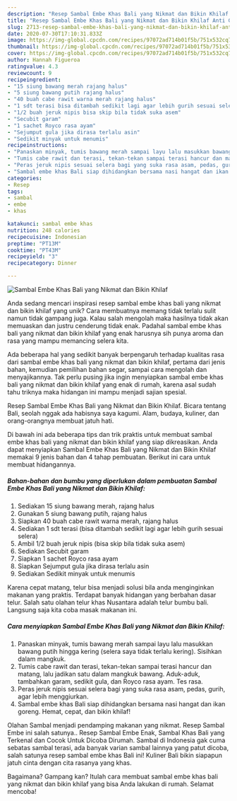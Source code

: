 ```yaml
---
description: "Resep Sambal Embe Khas Bali yang Nikmat dan Bikin Khilaf Anti Gagal"
title: "Resep Sambal Embe Khas Bali yang Nikmat dan Bikin Khilaf Anti Gagal"
slug: 2713-resep-sambal-embe-khas-bali-yang-nikmat-dan-bikin-khilaf-anti-gagal
date: 2020-07-30T17:10:31.833Z
image: https://img-global.cpcdn.com/recipes/97072ad714b01f5b/751x532cq70/sambal-embe-khas-bali-yang-nikmat-dan-bikin-khilaf-foto-resep-utama.jpg
thumbnail: https://img-global.cpcdn.com/recipes/97072ad714b01f5b/751x532cq70/sambal-embe-khas-bali-yang-nikmat-dan-bikin-khilaf-foto-resep-utama.jpg
cover: https://img-global.cpcdn.com/recipes/97072ad714b01f5b/751x532cq70/sambal-embe-khas-bali-yang-nikmat-dan-bikin-khilaf-foto-resep-utama.jpg
author: Hannah Figueroa
ratingvalue: 4.3
reviewcount: 9
recipeingredient:
- "15 siung bawang merah rajang halus"
- "5 siung bawang putih rajang halus"
- "40 buah cabe rawit warna merah rajang halus"
- "1 sdt terasi bisa ditambah sedikit lagi agar lebih gurih sesuai selera"
- "1/2 buah jeruk nipis bisa skip bila tidak suka asem"
- "Secubit garam"
- "1 sachet Royco rasa ayam"
- "Sejumput gula jika dirasa terlalu asin"
- "Sedikit minyak untuk menumis"
recipeinstructions:
- "Panaskan minyak, tumis bawang merah sampai layu lalu masukkan bawang putih hingga kering (selera saya tidak terlalu kering). Sisihkan dalam mangkuk."
- "Tumis cabe rawit dan terasi, tekan-tekan sampai terasi hancur dan matang, lalu jadikan satu dalam mangkuk bawang. Aduk-aduk, tambahkan garam, sedikit gula, dan Royco rasa ayam. Tes rasa."
- "Peras jeruk nipis sesuai selera bagi yang suka rasa asam, pedas, gurih, agar lebih menggiurkan."
- "Sambal embe khas Bali siap dihidangkan bersama nasi hangat dan ikan goreng. Hemat, cepat, dan bikin khilaf!"
categories:
- Resep
tags:
- sambal
- embe
- khas

katakunci: sambal embe khas 
nutrition: 248 calories
recipecuisine: Indonesian
preptime: "PT13M"
cooktime: "PT43M"
recipeyield: "3"
recipecategory: Dinner

---
```



![Sambal Embe Khas Bali yang Nikmat dan Bikin Khilaf](https://img-global.cpcdn.com/recipes/97072ad714b01f5b/751x532cq70/sambal-embe-khas-bali-yang-nikmat-dan-bikin-khilaf-foto-resep-utama.jpg)

Anda sedang mencari inspirasi resep sambal embe khas bali yang nikmat dan bikin khilaf yang unik? Cara membuatnya memang tidak terlalu sulit namun tidak gampang juga. Kalau salah mengolah maka hasilnya tidak akan memuaskan dan justru cenderung tidak enak. Padahal sambal embe khas bali yang nikmat dan bikin khilaf yang enak harusnya sih punya aroma dan rasa yang mampu memancing selera kita.

Ada beberapa hal yang sedikit banyak berpengaruh terhadap kualitas rasa dari sambal embe khas bali yang nikmat dan bikin khilaf, pertama dari jenis bahan, kemudian pemilihan bahan segar, sampai cara mengolah dan menyajikannya. Tak perlu pusing jika ingin menyiapkan sambal embe khas bali yang nikmat dan bikin khilaf yang enak di rumah, karena asal sudah tahu triknya maka hidangan ini mampu menjadi sajian spesial.

Resep Sambal Embe Khas Bali yang Nikmat dan Bikin Khilaf. Bicara tentang Bali, seolah nggak ada habisnya saya kagumi. Alam, budaya, kuliner, dan orang-orangnya membuat jatuh hati.


Di bawah ini ada beberapa tips dan trik praktis untuk membuat sambal embe khas bali yang nikmat dan bikin khilaf yang siap dikreasikan. Anda dapat menyiapkan Sambal Embe Khas Bali yang Nikmat dan Bikin Khilaf memakai 9 jenis bahan dan 4 tahap pembuatan. Berikut ini cara untuk membuat hidangannya.

<!--inarticleads1-->

##### Bahan-bahan dan bumbu yang diperlukan dalam pembuatan Sambal Embe Khas Bali yang Nikmat dan Bikin Khilaf:

1. Sediakan 15 siung bawang merah, rajang halus
1. Gunakan 5 siung bawang putih, rajang halus
1. Siapkan 40 buah cabe rawit warna merah, rajang halus
1. Sediakan 1 sdt terasi (bisa ditambah sedikit lagi agar lebih gurih sesuai selera)
1. Ambil 1/2 buah jeruk nipis (bisa skip bila tidak suka asem)
1. Sediakan Secubit garam
1. Siapkan 1 sachet Royco rasa ayam
1. Siapkan Sejumput gula jika dirasa terlalu asin
1. Sediakan Sedikit minyak untuk menumis


Karena cepat matang, telur bisa menjadi solusi bila anda menginginkan makanan yang praktis. Terdapat banyak hidangan yang berbahan dasar telur. Salah satu olahan telur khas Nusantara adalah telur bumbu bali. Langsung saja kita coba masak makanan ini. 

<!--inarticleads2-->

##### Cara menyiapkan Sambal Embe Khas Bali yang Nikmat dan Bikin Khilaf:

1. Panaskan minyak, tumis bawang merah sampai layu lalu masukkan bawang putih hingga kering (selera saya tidak terlalu kering). Sisihkan dalam mangkuk.
1. Tumis cabe rawit dan terasi, tekan-tekan sampai terasi hancur dan matang, lalu jadikan satu dalam mangkuk bawang. Aduk-aduk, tambahkan garam, sedikit gula, dan Royco rasa ayam. Tes rasa.
1. Peras jeruk nipis sesuai selera bagi yang suka rasa asam, pedas, gurih, agar lebih menggiurkan.
1. Sambal embe khas Bali siap dihidangkan bersama nasi hangat dan ikan goreng. Hemat, cepat, dan bikin khilaf!


Olahan Sambal menjadi pendamping makanan yang nikmat. Resep Sambal Embe ini salah satunya.. Resep Sambal Embe Enak, Sambal Khas Bali yang Terkenal dan Cocok Untuk Dicoba Dirumah. Sambal di Indonesia gak cuma sebatas sambal terasi, ada banyak varian sambal lainnya yang patut dicoba, salah satunya resep sambal embe khas Bali ini! Kuliner Bali bikin siapapun jatuh cinta dengan cita rasanya yang khas. 

Bagaimana? Gampang kan? Itulah cara membuat sambal embe khas bali yang nikmat dan bikin khilaf yang bisa Anda lakukan di rumah. Selamat mencoba!
